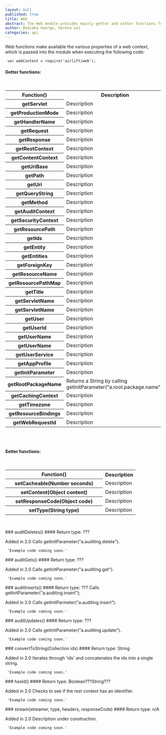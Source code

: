 ```yaml
---
layout: null
published: true
title: Web
abstract: The Web module provides mainly getter and setter functions for a web context's properties.
author: Bediako George, Serena Lei
categories: api
---
```


Web functions make available the various properties of a web context, which is passed into the module when executing the following code:


     var webContext = require('airlift/web');


#### Getter functions:

<br>

<table class="functions">
  <tr>
    <th class="head">Function()</th>
    <th class="head">Description</th>
  </tr>
  <tr class="even">
    <th id="Web_getServlet">getServlet</th>
    <td>Description</td>
  </tr>
  <tr class="odd">
    <th id="Web_getProductionMode">getProductionMode</th>
    <td>Description</td>
  </tr>
  <tr class="even">
    <th id="Web_getHandlerName">getHandlerName</th>
    <td>Description</td>
  </tr>
  <tr class="odd">
    <th id="Web_getRequest">getRequest</th>
    <td>Description</td>
  </tr>
  <tr class="even">
    <th id="Web_getResponse">getResponse</th>
    <td>Description</td>
  </tr>
  <tr class="odd">
    <th id="Web_getRestContext">getRestContext</th>
    <td>Description</td>
  </tr>
  <tr class="even">
    <th id="Web_getContentContext">getContentContext</th>
    <td>Description</td>
  </tr>
  <tr class="odd">
    <th id="Web_getUriBase">getUriBase</th>
    <td>Description</td>
  </tr>
  <tr class="even">
    <th id="Web_getPath">getPath</th>
    <td>Description</td>
  </tr>
  <tr class="odd">
    <th id="Web_getUri">getUri</th>
    <td>Description</td>
  </tr>
  <tr class="even">
    <th id="Web_getQueryString">getQueryString</th>
    <td>Description</td>
  </tr>
  <tr class="odd">
    <th id="Web_getMethod">getMethod</th>
    <td>Description</td>
  </tr>
  <tr class="even">
    <th id="Web_getAuditContext">getAuditContext</th>
    <td>Description</td>
  </tr>
  <tr class="odd">
    <th id="Web_getSecurityContext">getSecurityContext</th>
    <td>Description</td>
  </tr>
  <tr class="even">
    <th id="Web_getResourcePath">getResourcePath</th>
    <td>Description</td>
  </tr>
  <tr class="odd">
    <th id="Web_getIds">getIds</th>
    <td>Description</td>
  </tr>
  <tr class="even">
    <th id="Web_getEntity">getEntity</th>
    <td>Description</td>
  </tr>
  <tr class="odd">
    <th id="Web_getEntities">getEntities</th>
    <td>Description</td>
  </tr>
  <tr class="even">
    <th id="Web_getForeignKey">getForeignKey</th>
    <td>Description</td>
  </tr>
  <tr class="odd">
    <th id="Web_getResourceName">getResourceName</th>
    <td>Description</td>
  </tr>
  <tr class="even">
    <th id="Web_getResourcePathMap">getResourcePathMap</th>
    <td>Description</td>
  </tr>
  <tr class="odd">
    <th id="Web_getTitle">getTitle</th>
    <td>Description</td>
  </tr>
  <tr class="even">
    <th id="Web_getServletName">getServletName</th>
    <td>Description</td>
  </tr>
  <tr class="odd">
    <th id="Web_getLocale">getServletName</th>
    <td>Description</td>
  </tr>
  <tr class="even">
    <th id="Web_getUser">getUser</th>
    <td>Description</td>
  </tr>
  <tr class="odd">
    <th id="Web_getUserId">getUserId</th>
    <td>Description</td>
  </tr>
  <tr class="even">
    <th id="Web_getUserName">getUserName</th>
    <td>Description</td>
  </tr>
  <tr class="odd">
    <th id="Web_getUserEmail">getUserName</th>
    <td>Description</td>
  </tr>
  <tr class="even">
    <th id="Web_getUserService">getUserService</th>
    <td>Description</td>
  </tr>
  <tr class="odd">
    <th id="Web_getAppProfile">getAppProfile</th>
    <td>Description</td>
  </tr>
  <tr class="even">
    <th id="Web_getInitParameter">getInitParameter</th>
    <td>Description</td>
  </tr>
  <tr class="odd">
    <th id="Web_getRootPackageName">getRootPackageName</th>
    <td>Returns a String by calling getInitParameter("a.root.package.name").</td>
  </tr>
  <tr class="even">
    <th id="Web_getCachingContext">getCachingContext</th>
    <td>Description</td>
  </tr>
  <tr class="odd">
    <th id="Web_getTimezone">getTimezone</th>
    <td>Description</td>
  </tr>
  <tr class="even">
    <th id="Web_getResourceBindings">getResourceBindings</th>
    <td>Description</td>
  </tr>
  <tr class="odd">
    <th id="Web_getWebRequestId">getWebRequestId</th>
    <td>Description</td>
  </tr>
</table>

<br>
<br>

#### Setter functions:

<br>

<table class="functions">
  <tr>
    <th class="head" style="width:300px">Function()</th>
    <th class="head">Description</th>
  </tr>
  <tr class="even">
    <th id="Web_setCacheable">setCacheable(Number seconds)</th>
    <td>Description</td>
  </tr>
  <tr class="odd">
    <th id="Web_setContent">setContent(Object content)</th>
    <td>Description</td>
  </tr>
  <tr class="even">
    <th id="Web_setResponseCode">setResponseCode(Object code)</th>
    <td>Description</td>
  </tr>
  <tr class="odd">
    <th id="Web_setType">setType(String type)</th>
    <td>Description</td>
  </tr>
</table>

<br>

<p id="Web_auditDeletes"></p>
### auditDeletes()
#### Return type: ???

<p> <label class="new">Added in 2.0</label>
Calls getInitParameter("a.auditing.delete").
</p>


     'Example code coming soon.'


<p id="Web_auditGets"></p>
### auditGets()
#### Return type: ???

<p> <label class="new">Added in 2.0</label>
Calls getInitParameter("a.auditing.get").
</p>


     'Example code coming soon.'


<p id="Web_auditInserts"></p>
### auditInserts()
#### Return type: ???
Calls getInitParameter("a.auditing.insert");
<p> <label class="new">Added in 2.0</label>
Calls getInitParmeter("a.auditing.insert").
</p>


     'Example code coming soon.'


<p id="Web_auditUpdates"></p>
### auditUpdates()
#### Return type: ???

<p> <label class="new">Added in 2.0</label>
Calls getInitParameter("a.auditing.update").
</p>


     'Example code coming soon.'


<p id="Web_convertToString"></p>
### convertToString(Collection ids)
#### Return type: String

<p> <label class="new">Added in 2.0</label>
Iterates through 'ids' and concatenates the ids into a single string.
</p>


     'Example code coming soon.'


<p id="Web_hasId"></p>
### hasId()
#### Return type: Boolean???String???

<p> <label class="new">Added in 2.0</label>
Checks to see if the rest context has an identifier.
</p>


     'Example code coming soon.'


<p id="Web_stream"></p>
### stream(streamer, type, headers, responseCode)
#### Return type: n/A

<p> <label class="new">Added in 2.0</label>
Description under construction.
</p>


     'Example code coming soon.'


